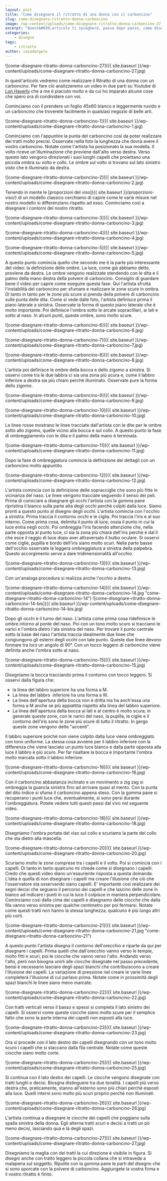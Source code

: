 ```yaml
---
layout: post
title: "Come disegnare il ritratto di una donna con il carboncino"
slug: come-disegnare-ritratto-donna-carboncino
image: /wp-content/uploads/come-disegnare-ritratto-donna-carboncino-27.jpg
excerpt: "Quest&#039;articolo ti spiegherà, passo dopo passo, come disegnare il ritratto di una donna con il carboncino con una lezione di Lon Haverly."
categories:
    - disegno
tags:
    - ritratto
author: sasadangelo
---
```


![come-disegnare-ritratto-donna-carboncino-27]({{ site.baseurl }}/wp-content/uploads/come-disegnare-ritratto-donna-carboncino-27.jpg)

In quest'articolo vedremo come realizzare il Ritratto di una donna con un carboncino. Per fare ciò analizzeremo un video in due parti su Youtube di [Lon Haverly](http://www.lonhaverly.com/) che a me è piaciuto molto e da cui ho imparato alcune cose che spero ora di condividere con voi.

Cominciamo con il prendere un foglio 45x60 bianco e leggermente ruvido e un carboncino che troverete facilmente in qualsiasi negozio di belle arti.

![come-disegnare-ritratto-donna-carboncino-1]({{ site.baseurl }}/wp-content/uploads/come-disegnare-ritratto-donna-carboncino-1.jpg)

Cominciamo con l'appuntire la punta del carboncino così da poter realizzare dei tratti molto precisi. Osservate nella foto la lunghezza che dovrà avere il vostro carboncino. Notate come l'artista ha posizionato la sua modella. Il volto riceve un'illuminazione che proviene dall'alto verso destra. Verso questo lato vengono direzionati i suoi lunghi capelli che proiettano una piccola ombra su volto e collo. Le ombre sul volto si trovano sul lato sinistro visto che è illuminato da destra.

![come-disegnare-ritratto-donna-carboncino-2]({{ site.baseurl }}/wp-content/uploads/come-disegnare-ritratto-donna-carboncino-2.jpg)

Tenendo in mente le [proporzioni del viso]({{ site.baseurl }}/proporzioni-viso/) di un modello classico cerchiamo di capire come le varie misure nel nostro modello si differenziano rispetto ad esso. Cominciamo così a disegnare i contorni del nostro ritratto.

![come-disegnare-ritratto-donna-carboncino-3]({{ site.baseurl }}/wp-content/uploads/come-disegnare-ritratto-donna-carboncino-3.jpg)

![come-disegnare-ritratto-donna-carboncino-4]({{ site.baseurl }}/wp-content/uploads/come-disegnare-ritratto-donna-carboncino-4.jpg)

![come-disegnare-ritratto-donna-carboncino-5]({{ site.baseurl }}/wp-content/uploads/come-disegnare-ritratto-donna-carboncino-5.jpg)

A questo punto comincia quello che secondo me è la parte più interessante del video: la definizione delle ombre. La luce, come già abbiamo detto, proviene da destra. Le ombre vengono realizzate stendendo con le dita e il palmo della mano destra della polvere di carboncino. Consiglio di guardare bene il video per capire come eseguire questa fase. Qui l'artista sfrutta l'instabilità del carboncino per sfumare e realizzare le zone scure in ombra. Di tanto in tanto per le zone più scure si prenda della polvere di carboncino sulle punta delle dita. Come si vede dalle foto, l'artista definisce prima il piano laterale a sinistra. Osservate la forma di questo piano laterale che è molto importante. Poi definisce l'ombra sotto le arcate sopracilliari, ai lati e sotto al naso. In alcuni punti, queste ombre, sono molto scure.

![come-disegnare-ritratto-donna-carboncino-6]({{ site.baseurl }}/wp-content/uploads/come-disegnare-ritratto-donna-carboncino-6.jpg)

![come-disegnare-ritratto-donna-carboncino-7]({{ site.baseurl }}/wp-content/uploads/come-disegnare-ritratto-donna-carboncino-7.jpg)

![come-disegnare-ritratto-donna-carboncino-8]({{ site.baseurl }}/wp-content/uploads/come-disegnare-ritratto-donna-carboncino-8.jpg)

L'artista poi definisce le ombre della bocca e dello zigomo a sinistra. Si osservi come tra le due labbra ci sia una zona più scura e, come il labbro inferiore a destra sia più chiaro perchè illuminato. Osservate pure la forma dello zigomo.

![come-disegnare-ritratto-donna-carboncino-9]({{ site.baseurl }}/wp-content/uploads/come-disegnare-ritratto-donna-carboncino-9.jpg)

![come-disegnare-ritratto-donna-carboncino-10]({{ site.baseurl }}/wp-content/uploads/come-disegnare-ritratto-donna-carboncino-10.jpg)

Le linee rosse mostrano le linee tracciate dall'artista con le dite per le ombre sotto allo zigomo, quelle vicino alla bocca e sul collo. A questo punto la fase di ombreggiamento con le dita e il palmo della mano è terminata.

![come-disegnare-ritratto-donna-carboncino-11]({{ site.baseurl }}/wp-content/uploads/come-disegnare-ritratto-donna-carboncino-11.jpg)

Dopo la fase di ombreggiatura comincia la definizione dei dettagli con un carboncino molto appuntito.

![come-disegnare-ritratto-donna-carboncino-12]({{ site.baseurl }}/wp-content/uploads/come-disegnare-ritratto-donna-carboncino-12.jpg)

L'artista comincia con la definizione delle sopracciglie che sono più fitte in vicinanza del naso. Le linee vengono tracciate seguendo il senso dei peli. Prima di comiciare a disegnare gli occhi l'artista con la gomma pane ripristina il bianco sulla parte alta degli occhi perchè colpiti dalla luce. Siamo pronti a questo punto al disegno degli occhi. L'artista comincia con l'occhio a sinistra. Prima traccia il contorno occhi e le ciglia. Poi traccia l'iris e al suo interno. Come prima cosa, delimita il punto di luce, ossia il punto in cui la luce entra negli occhi. Poi ombreggia l'iris facendo attenzione che, nella parte opposta al punto luce, ci sia la zona più chiara dell'iris perchè è dal lì che esce il raggio di luce dopo aver attraversato il bulbo oculare. Si osservi come ciglie, pupilla e bordo dell'iris siano molto scuri. Nella parte basse dell'occhio osservate la leggera ombreggiatura a sinistra della palpebra. Questo accorgimento serve a dare tridimensionalità all'occhio.

![come-disegnare-ritratto-donna-carboncino-13]({{ site.baseurl }}/wp-content/uploads/come-disegnare-ritratto-donna-carboncino-13.jpg)

Con un'analoga procedura si realizza anche l'occhio a destra.

![come-disegnare-ritratto-donna-carboncino-14]({{ site.baseurl }}/wp-content/uploads/come-disegnare-ritratto-donna-carboncino-14.jpg "come-disegnare-ritratto-donna-carboncino-14") ![come-disegnare-ritratto-donna-carboncino-14-bis]({{ site.baseurl }}/wp-content/uploads/come-disegnare-ritratto-donna-carboncino-14-bis.jpg)

Dopo gli occhi è il turno del naso. L'artista come prima cosa ridefinisce le ombre intorno al ponte del naso. Poi con un tono molto scuro si tracciano le narici e l'ombra dietro l'ala sinistra del naso. Per trovare il punto centrale sotto la base del naso l'artista traccia idealmente due linee che congiungono gli esterni degli occhi con tale punto. Queste due linee devono formare tra loro un angolo di 90°. Con un tocco leggero di carboncino viene definita anche l'ombra sotto al naso.

![come-disegnare-ritratto-donna-carboncino-15]({{ site.baseurl }}/wp-content/uploads/come-disegnare-ritratto-donna-carboncino-15.jpg)

Disegniamo la bocca tracciando prima il contorno con tocco leggero. Si osservi dalla figura che:

- la linea del labbro superiore ha una forma a M.
- La linea del labbro  inferiore ha una forma a W.
- La linea dell'apertura della bocca non è dritta ma ha anch'essa una forma a M anche se più appiattita rispetto alla linea del labbro superiore.
- La linea dell'apertura della bocca ai lati e al centro è molto scura; in generale queste zone, con le narici del naso, la pupilla, le ciglie e il contorno dell'iris sono le zone più scure di tutto il ritratto. In gergo queste zone vengono dette "accenti".

Il labbro superiore poichè non viene colpito dalla luce viene ombreggiato con tono uniforme. La stessa cosa avviene per il labbro inferiore con la differenza che viene lasciato un punto luce bianco e dalla parte opposta alla luce il labbro è più scuro. Per far risaltare la bocca è importante l'ombra molto marcata sotto il labbro inferiore.

![come-disegnare-ritratto-donna-carboncino-16]({{ site.baseurl }}/wp-content/uploads/come-disegnare-ritratto-donna-carboncino-16.jpg)

Con il carboncino abbastanza inclinato e un movimento a zig zag si ombreggia la guancia sinistra fino ad arrivare quasi al mento. Con la punta del dito indice si sfuma il carboncino appena steso. Con la gomma pane si recuperano i punti luce che, eventualmente, si sono persi durante l'ombreggiatura. Potete vedere tutti questi passi dal vivo nel seguente video.

![come-disegnare-ritratto-donna-carboncino-18]({{ site.baseurl }}/wp-content/uploads/come-disegnare-ritratto-donna-carboncino-18.jpg)

Disegniamo l'ombra portata del viso sul collo e scuriamo la parte del collo che sta dietro alla mascella.

![come-disegnare-ritratto-donna-carboncino-20]({{ site.baseurl }}/wp-content/uploads/come-disegnare-ritratto-donna-carboncino-20.jpg)

Scuriamo molto le zone comprese tra i capelli e il volto. Poi si comincia con i capelli. Di tanto in tanto qualcuno mi chiede come si disegnano i capelli. Credo che questi video diano un'esauriente risposta a questa domanda. L'idea è quella di non disegnare i capelli ma creare l'illusione che ciò che l'osservatore sta osservando siano capelli. E' importante così realizzare dei segni decisi che seguano il percorso dei capelli e che lascino delle zone in bianco ad indicare i punti in cui la luce li colpisce in maniera perpendicolare. Cominciamo così dalla cima dei capelli e disegnamo delle ciocche che dalla fila vanno verso sinistra per qualche centimetro per poi fermarsi. Notate come questi tratti non hanno la stessa lunghezza, qualcuno è più lungo altri più corti.

![come-disegnare-ritratto-donna-carboncino-21]({{ site.baseurl }}/wp-content/uploads/come-disegnare-ritratto-donna-carboncino-21.jpg "come-disegnare-ritratto-donna-carboncino-21")

A questo punto l'artista disegna il contorno dell'orecchio e riparte da qui per disegnare i capelli. Prima quelli che dall'orecchio vanno verso le tempie, molto fitti e scuri, poi le ciocche che vanno verso l'alto. Andando verso l'alto, però non bisogna unirli alle ciocche disegnate nel passo precedente, bensì è necessario lasciare degli spazi bianchi che contribuiscono a creare l'illusione dei capelli. La variazione di pressione nel creare le varie linee completerà l'illusione di cui parlavo prima. Notate come in prossimità degli spazi bianchi le linee siano meno marcate.

![come-disegnare-ritratto-donna-carboncino-22]({{ site.baseurl }}/wp-content/uploads/come-disegnare-ritratto-donna-carboncino-22.jpg)

Con tratti verticali verso il basso e spessi si completa il lato sinistro dei capelli. Si osservi come queste ciocche siano molto scure per il semplice fatto che sono la parte interna dei capelli non esposti alla luce.

![come-disegnare-ritratto-donna-carboncino-23]({{ site.baseurl }}/wp-content/uploads/come-disegnare-ritratto-donna-carboncino-23.jpg)

Ora si procede con il lato destro dei capelli disegnando con un tono molto scuro i capelli che si staccano dalla fila centrale. Notate come queste ciocche siano molto corte.

![come-disegnare-ritratto-donna-carboncino-25]({{ site.baseurl }}/wp-content/uploads/come-disegnare-ritratto-donna-carboncino-25.jpg)

Si continua con il lato destro dei capelli. Le ciocche vengono disegnate con tratti lunghi e decisi. Biosgna distinguere tra due tonalità. I capelli più verso destra che, praticamente, stanno all'esterno sono più chiari perchè esposti alla luce. Quelli interni sono molto più scuri proprio perchè non illuminati.

![come-disegnare-ritratto-donna-carboncino-26]({{ site.baseurl }}/wp-content/uploads/come-disegnare-ritratto-donna-carboncino-26.jpg)

L'artista continua a disegnare le ciocche dei capelli che poggiano sulla spalla sinistra della donna. Egli alterna tratti scuri e decisi a tratti un pò meno decisi, lasciando quà e là degli spazi.

![come-disegnare-ritratto-donna-carboncino-27]({{ site.baseurl }}/wp-content/uploads/come-disegnare-ritratto-donna-carboncino-27.jpg)

Disegniamo la maglia con dei tratti la cui direzione è visibile in figura. Si disegni anche con tratto leggero la piccola collana che si intravede a malapena sul soggetto. Ripulite con la gomma pane le parti del disegno che si sono sporcate con la polvere di carboncino. Aggiungete la vostra firma e il vostro ritratto è finito.
